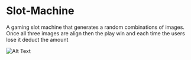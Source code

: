 # Slot-Machine

   A gaming slot machine that generates a random combinations of images. Once all three images are align then the play win and each time the users lose it deduct the amount
   
   ![Alt Text](file:///Users/johnbel/Desktop/Slotmachine.gif)

